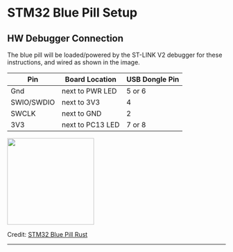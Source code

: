 # STM32 Blue Pill Setup

## HW Debugger Connection

The blue pill will be loaded/powered by the ST-LINK V2 debugger for these instructions, and wired as shown in the image.

| Pin | Board Location | USB Dongle Pin | 
| ------------- |-------------| -----| 
| Gnd | next to PWR LED | 5 or 6 | 
| SWIO/SWDIO | next to 3V3 | 4 | 
| SWCLK | next to GND | 2 | 
| 3V3 | next to PC13 LED | 7 or 8 | 

<img src="https://miro.medium.com/max/3020/1*kSZLwXUG_-Ymtx3cm7Dt2w.jpeg" width="200" height="200" /> 

Credit: [STM32 Blue Pill Rust](https://github.com/lupyuen/stm32-blue-pill-rust)

------
